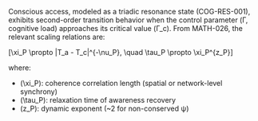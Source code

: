 Conscious access, modeled as a triadic resonance state (COG-RES-001), exhibits second-order transition behavior when the control parameter (Γ, cognitive load) approaches its critical value (Γ_c). From MATH-026, the relevant scaling relations are:

[\xi_P \propto |T_a - T_c|^{-\nu_P}, \quad \tau_P \propto \xi_P^{z_P}]

where:

* (\xi_P): coherence correlation length (spatial or network-level synchrony)
* (\tau_P): relaxation time of awareness recovery
* (z_P): dynamic exponent (~2 for non-conserved ψ)